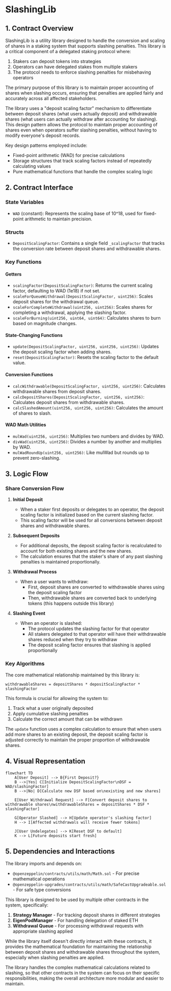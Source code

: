 # SlashingLib

## 1. Contract Overview

SlashingLib is a utility library designed to handle the conversion and scaling of shares in a staking system that supports slashing penalties. This library is a critical component of a delegated staking protocol where:

1. Stakers can deposit tokens into strategies
2. Operators can have delegated stakes from multiple stakers
3. The protocol needs to enforce slashing penalties for misbehaving operators

The primary purpose of this library is to maintain proper accounting of shares when slashing occurs, ensuring that penalties are applied fairly and accurately across all affected stakeholders.

The library uses a "deposit scaling factor" mechanism to differentiate between deposit shares (what users actually deposit) and withdrawable shares (what users can actually withdraw after accounting for slashing). This design pattern allows the protocol to maintain proper accounting of shares even when operators suffer slashing penalties, without having to modify everyone's deposit records.

Key design patterns employed include:
- Fixed-point arithmetic (WAD) for precise calculations
- Storage structures that track scaling factors instead of repeatedly calculating values
- Pure mathematical functions that handle the complex scaling logic

## 2. Contract Interface

### State Variables
- `WAD` (constant): Represents the scaling base of 10^18, used for fixed-point arithmetic to maintain precision.

### Structs
- `DepositScalingFactor`: Contains a single field `_scalingFactor` that tracks the conversion rate between deposit shares and withdrawable shares.

### Key Functions

#### Getters
- `scalingFactor(DepositScalingFactor)`: Returns the current scaling factor, defaulting to WAD (1e18) if not set.
- `scaleForQueueWithdrawal(DepositScalingFactor, uint256)`: Scales deposit shares for the withdrawal queue.
- `scaleForCompleteWithdrawal(uint256, uint256)`: Scales shares for completing a withdrawal, applying the slashing factor.
- `scaleForBurning(uint256, uint64, uint64)`: Calculates shares to burn based on magnitude changes.

#### State-Changing Functions
- `update(DepositScalingFactor, uint256, uint256, uint256)`: Updates the deposit scaling factor when adding shares.
- `reset(DepositScalingFactor)`: Resets the scaling factor to the default value.

#### Conversion Functions
- `calcWithdrawable(DepositScalingFactor, uint256, uint256)`: Calculates withdrawable shares from deposit shares.
- `calcDepositShares(DepositScalingFactor, uint256, uint256)`: Calculates deposit shares from withdrawable shares.
- `calcSlashedAmount(uint256, uint256, uint256)`: Calculates the amount of shares to slash.

#### WAD Math Utilities
- `mulWad(uint256, uint256)`: Multiplies two numbers and divides by WAD.
- `divWad(uint256, uint256)`: Divides a number by another and multiplies by WAD.
- `mulWadRoundUp(uint256, uint256)`: Like mulWad but rounds up to prevent zero-slashing.

## 3. Logic Flow

### Share Conversion Flow

1. **Initial Deposit**
   - When a staker first deposits or delegates to an operator, the deposit scaling factor is initialized based on the current slashing factor.
   - This scaling factor will be used for all conversions between deposit shares and withdrawable shares.

2. **Subsequent Deposits**
   - For additional deposits, the deposit scaling factor is recalculated to account for both existing shares and the new shares.
   - The calculation ensures that the staker's share of any past slashing penalties is maintained proportionally.

3. **Withdrawal Process**
   - When a user wants to withdraw:
     - First, deposit shares are converted to withdrawable shares using the deposit scaling factor
     - Then, withdrawable shares are converted back to underlying tokens (this happens outside this library)

4. **Slashing Event**
   - When an operator is slashed:
     - The protocol updates the slashing factor for that operator
     - All stakers delegated to that operator will have their withdrawable shares reduced when they try to withdraw
     - The deposit scaling factor ensures that slashing is applied proportionally

### Key Algorithms

The core mathematical relationship maintained by this library is:
```
withdrawableShares = depositShares * depositScalingFactor * slashingFactor
```

This formula is crucial for allowing the system to:
1. Track what a user originally deposited
2. Apply cumulative slashing penalties
3. Calculate the correct amount that can be withdrawn

The `update` function uses a complex calculation to ensure that when users add more shares to an existing deposit, the deposit scaling factor is adjusted correctly to maintain the proper proportion of withdrawable shares.

## 4. Visual Representation

```mermaid
flowchart TD
    A[User Deposit] --> B{First Deposit?}
    B -->|Yes| C[Initialize DepositScalingFactor\nDSF = WAD/slashingFactor]
    B -->|No| D[Calculate new DSF based on\nexisting and new shares]
    
    E[User Withdrawal Request] --> F[Convert deposit shares to withdrawable shares\nwithdrawableShares = depositShares * DSF * slashingFactor]
    
    G[Operator Slashed] --> H[Update operator's slashing factor]
    H --> I[Affected withdrawals will receive fewer tokens]
    
    J[User Undelegates] --> K[Reset DSF to default]
    K --> L[Future deposits start fresh]
```

## 5. Dependencies and Interactions

The library imports and depends on:
- `@openzeppelin/contracts/utils/math/Math.sol` - For precise mathematical operations
- `@openzeppelin-upgrades/contracts/utils/math/SafeCastUpgradeable.sol` - For safe type conversions

This library is designed to be used by multiple other contracts in the system, specifically:
1. **Strategy Manager** - For tracking deposit shares in different strategies
2. **EigenPodManager** - For handling delegation of staked ETH
3. **Withdrawal Queue** - For processing withdrawal requests with appropriate slashing applied

While the library itself doesn't directly interact with these contracts, it provides the mathematical foundation for maintaining the relationship between deposit shares and withdrawable shares throughout the system, especially when slashing penalties are applied.

The library handles the complex mathematical calculations related to slashing, so that other contracts in the system can focus on their specific responsibilities, making the overall architecture more modular and easier to maintain.